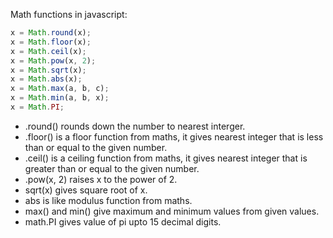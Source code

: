 Math functions in javascript:
```javascript
x = Math.round(x);
x = Math.floor(x);
x = Math.ceil(x);
x = Math.pow(x, 2);
x = Math.sqrt(x);
x = Math.abs(x);
x = Math.max(a, b, c);
x = Math.min(a, b, x);
x = Math.PI;
```

- .round() rounds down the number to nearest interger. 
- .floor() is a floor function from maths, it gives nearest integer that is less than or equal to the given number. 
- .ceil() is a ceiling function from maths, it gives nearest integer that is greater than or equal to the given number. 
- .pow(x, 2) raises x to the power of 2. 
- sqrt(x) gives square root of x. 
- abs is like modulus function from maths. 
- max() and min() give maximum and minimum values from given values. 
- math.PI gives value of pi upto 15 decimal digits. 